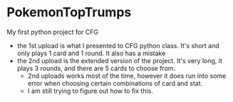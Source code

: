 # PokemonTopTrumps
My first python project for CFG
- the 1st upload is what I presented to CFG python class. It's short and only plays 1 card and 1 round. It also has a mistake
- the 2nd upload is the extended version of the project. It's very long, it plays 3 rounds, and there are 5 cards to choose from.   
    - 2nd uploads works most of the time, however it does run into some error when choosing certain combinations of card and stat.
    - I am still trying to figure out how to fix this. 
